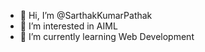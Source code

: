 - 👋 Hi, I’m @SarthakKumarPathak
- 👀 I’m interested in AIML
- 🌱 I’m currently learning Web Development

<!---
SarthakKumarPathak/SarthakKumarPathak is a ✨ special ✨ repository because its `README.md` (this file) appears on your GitHub profile.
You can click the Preview link to take a look at your changes.
--->
